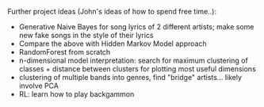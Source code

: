 
Further project ideas (John's ideas of how to spend free time..):

- Generative Naive Bayes for song lyrics of 2 different artists; make some new fake songs in the style of their lyrics
- Compare the above with Hidden Markov Model approach
- RandomForest from scratch
- n-dimensional model interpretation: search for maximum clustering of classes + distance between clusters for plotting most useful dimensions
- clustering of multiple bands into genres, find "bridge" artists... likely involve PCA
- RL: learn how to play backgammon
